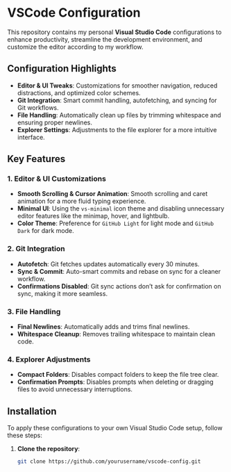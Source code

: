 # VSCode Configuration

This repository contains my personal **Visual Studio Code** configurations to enhance productivity, streamline the development environment, and customize the editor according to my workflow.

## Configuration Highlights

- **Editor & UI Tweaks**: Customizations for smoother navigation, reduced distractions, and optimized color schemes.
- **Git Integration**: Smart commit handling, autofetching, and syncing for Git workflows.
- **File Handling**: Automatically clean up files by trimming whitespace and ensuring proper newlines.
- **Explorer Settings**: Adjustments to the file explorer for a more intuitive interface.

## Key Features

### 1. **Editor & UI Customizations**
- **Smooth Scrolling & Cursor Animation**: Smooth scrolling and caret animation for a more fluid typing experience.
- **Minimal UI**: Using the `vs-minimal` icon theme and disabling unnecessary editor features like the minimap, hover, and lightbulb.
- **Color Theme**: Preference for `GitHub Light` for light mode and `GitHub Dark` for dark mode.

### 2. **Git Integration**
- **Autofetch**: Git fetches updates automatically every 30 minutes.
- **Sync & Commit**: Auto-smart commits and rebase on sync for a cleaner workflow.
- **Confirmations Disabled**: Git sync actions don’t ask for confirmation on sync, making it more seamless.

### 3. **File Handling**
- **Final Newlines**: Automatically adds and trims final newlines.
- **Whitespace Cleanup**: Removes trailing whitespace to maintain clean code.

### 4. **Explorer Adjustments**
- **Compact Folders**: Disables compact folders to keep the file tree clear.
- **Confirmation Prompts**: Disables prompts when deleting or dragging files to avoid unnecessary interruptions.

## Installation

To apply these configurations to your own Visual Studio Code setup, follow these steps:

1. **Clone the repository**:
   ```bash
   git clone https://github.com/yourusername/vscode-config.git

